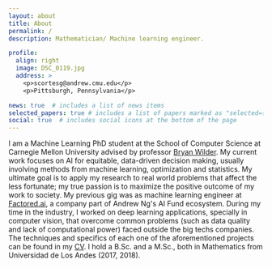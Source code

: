 ```yaml
---
layout: about
title: About
permalink: /
description: Mathematician/ Machine learning engineer.

profile:
  align: right
  image: DSC_0119.jpg
  address: >
    <p>scortesg@andrew.cmu.edu</p>
    <p>Pittsburgh, Pennsylvania</p>

news: true  # includes a list of news items
selected_papers: true # includes a list of papers marked as "selected={true}"
social: true  # includes social icons at the bottom of the page
---
```


I am a Machine Learning PhD student at the School of Computer Science at Carnegie Mellon University advised by professor [Bryan Wilder](https://bryanwilder.github.io). My current work focuses on AI for equitable, data-driven decision making, usually involving methods from machine learning, optimization and statistics.  My ultimate goal is to apply my research to real world problems that affect the less fortunate; my true passion is to maximize the positive outcome of my work to society. My previous gig was as machine learning engineer at [Factored.ai](https://www.factored.ai), a company part of Andrew Ng's AI Fund ecosystem. During my time in the industry, I worked on deep learning applications, specially in computer vision, that overcome common problems (such as data quality and lack of computational power) faced outside the big techs companies. The techniques and specifics of each one of the aforementioned projects can be found in my [CV](assets/pdf/CV.pdf). I hold a B.Sc. and a M.Sc., both in Mathematics from Universidad de Los Andes (2017, 2018).

